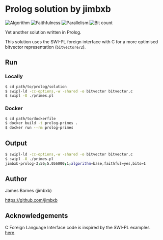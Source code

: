 # Prolog solution by jimbxb

![Algorithm](https://img.shields.io/badge/Algorithm-base-green)
![Faithfulness](https://img.shields.io/badge/Faithful-yes-green)
![Parallelism](https://img.shields.io/badge/Parallel-no-green)
![Bit count](https://img.shields.io/badge/Bits-1-green)

Yet another solution written in Prolog. 

This solution uses the SWI-PL foreign interface with C for a more optimised bitvector representation (`bitvectore/2`).

## Run

### Locally

```sh
$ cd path/to/prolog/solution
$ swipl-ld -cc-options,-w -shared -o bitvector bitvector.c 
$ swipl -O ./primes.pl
```

### Docker

```sh
$ cd path/to/dockerfile
$ docker build -t prolog-primes .
$ docker run --rm prolog-primes
```

## Output

```sh
$ swipl-ld -cc-options,-w -shared -o bitvector bitvector.c
$ swipl -O ./primes.pl
jimbxb-prolog-3;56;5.056000;1;algorithm=base,faithful=yes,bits=1
```

## Author

James Barnes (jimbxb)

https://github.com/jimbxb

## Acknowledgements

C Foreign Language Interface code is inspired by the SWI-PL examples [here](https://www.swi-prolog.org/pldoc/man?section=foreign).